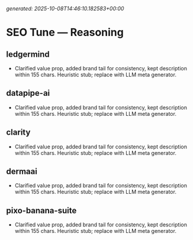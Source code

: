 _generated: 2025-10-08T14:46:10.182583+00:00_
# SEO Tune — Reasoning

## ledgermind
- Clarified value prop, added brand tail for consistency, kept description within 155 chars. Heuristic stub; replace with LLM meta generator.

## datapipe-ai
- Clarified value prop, added brand tail for consistency, kept description within 155 chars. Heuristic stub; replace with LLM meta generator.

## clarity
- Clarified value prop, added brand tail for consistency, kept description within 155 chars. Heuristic stub; replace with LLM meta generator.

## dermaai
- Clarified value prop, added brand tail for consistency, kept description within 155 chars. Heuristic stub; replace with LLM meta generator.

## pixo-banana-suite
- Clarified value prop, added brand tail for consistency, kept description within 155 chars. Heuristic stub; replace with LLM meta generator.
